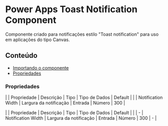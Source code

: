 # Power Apps Toast Notification Component
Componente criado para notificações estilo "Toast notification" para uso em aplicações do tipo Canvas.

## Conteúdo

- [Importando o componente](https://github.com/eduardoreisfernandes/Power-Apps-Toast-Notification-Component/blob/main/Importando%20o%20componente.md)
- [Propriedades](#proriedades)

### Propriedades

| | Propriedade | Descrição | Tipo | Tipo de Dados | Default | | 
| Notification Width | Largura da notificação | Entrada | Número | 300 |


| | Propriedade | Descrição | Tipo | Tipo de Dados | Default | |
| - | Notification Width | Largura da notificação | Entrada | Número | 300 | - |
